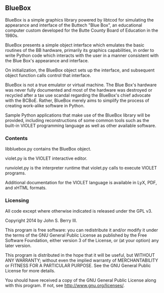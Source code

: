 BlueBox
-------

BlueBox is a simple graphics library powered by libtcod for simulating the appearance and interface of the Buttech "Blue Box", an educational computer custom developed for the Butte County Board of Education in the 1980s.

BlueBox presents a simple object interface which emulates the basic routines of the BB hardware, primarily its graphics capabilities, in order to write Python code which interacts with the user in a manner consistent with the Blue Box's appearance and interface.

On initialization, the BlueBox object sets up the interface, and subsequent object function calls control that interface. 

BlueBox is not a true emulator or virtual machine. The Blue Box's hardware was never fully documented and most of the hardware was destroyed or recycled after a tax use scandal regarding the BlueBox's chief advocate with the BCBoE. Rather, BlueBox merely aims to simplify the process of creating work-alike software in Python.

Sample Python applications that make use of the BlueBox library will be provided, including reconstructions of some common tools such as the built-in VIOLET programming language as well as other available software.

### Contents

libbluebox.py contains the BlueBox object.

violet.py is the VIOLET interactive editor.

runviolet.py is the interpreter runtime that violet.py calls to execute VIOLET programs. 

Additional documentation for the VIOLET language is available in LyX, PDF, and xHTML formats. 

### Licensing

All code except where otherwise indicated is released under the GPL v3.

Copyright 2014 by John S. Berry III.

This program is free software: you can redistribute it and/or modify
it under the terms of the GNU General Public License as published by
the Free Software Foundation, either version 3 of the License, or
(at your option) any later version.

This program is distributed in the hope that it will be useful,
but WITHOUT ANY WARRANTY; without even the implied warranty of
MERCHANTABILITY or FITNESS FOR A PARTICULAR PURPOSE.  See the
GNU General Public License for more details.

You should have received a copy of the GNU General Public License
along with this program.  If not, see <http://www.gnu.org/licenses/>.
